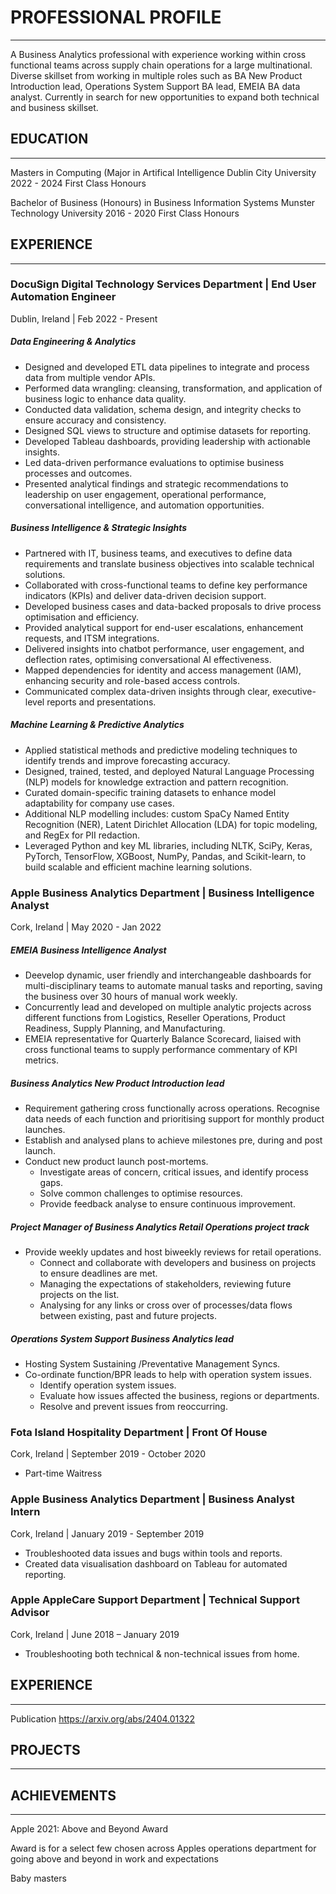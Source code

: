 # PROFESSIONAL PROFILE
______________________________________

A Business Analytics professional with experience working within cross functional teams across supply chain operations for a large multinational. Diverse skillset from working in multiple roles such as BA New Product Introduction lead, Operations System Support BA lead, EMEIA BA data analyst. Currently in search for new opportunities to expand both technical and business skillset.

## EDUCATION
_____________________

Masters in Computing (Major in Artifical Intelligence
Dublin City University
2022 - 2024   First Class Honours  

Bachelor of Business (Honours) in Business Information Systems 
Munster Technology University
2016 - 2020   First Class Honours      
 

## EXPERIENCE
__________________ 

### DocuSign Digital Technology Services Department | End User Automation Engineer                    
Dublin, Ireland | Feb 2022 - Present

##### Data Engineering & Analytics
   * Designed and developed ETL data pipelines to integrate and process data from multiple vendor APIs.
   * Performed data wrangling: cleansing, transformation, and application of business logic to enhance data quality.
   * Conducted data validation, schema design, and integrity checks to ensure accuracy and consistency.
   * Designed SQL views to structure and optimise datasets for reporting.
   * Developed Tableau dashboards, providing leadership with actionable insights.
   * Led data-driven performance evaluations to optimise business processes and outcomes.
   * Presented analytical findings and strategic recommendations to leadership on user engagement, operational performance, conversational intelligence, and automation opportunities.

##### Business Intelligence & Strategic Insights
   * Partnered with IT, business teams, and executives to define data requirements and translate business objectives into scalable technical solutions.
   * Collaborated with cross-functional teams to define key performance indicators (KPIs) and deliver data-driven decision support.
   * Developed business cases and data-backed proposals to drive process optimisation and efficiency.
   * Provided analytical support for end-user escalations, enhancement requests, and ITSM integrations.
   * Delivered insights into chatbot performance, user engagement, and deflection rates, optimising conversational AI effectiveness.
   * Mapped dependencies for identity and access management (IAM), enhancing security and role-based access controls.
   * Communicated complex data-driven insights through clear, executive-level reports and presentations.
     
##### Machine Learning & Predictive Analytics

* Applied statistical methods and predictive modeling techniques to identify trends and improve forecasting accuracy.
* Designed, trained, tested, and deployed Natural Language Processing (NLP) models for knowledge extraction and pattern recognition.
* Curated domain-specific training datasets to enhance model adaptability for company use cases.
* Additional NLP modelling includes: custom SpaCy Named Entity Recognition (NER), Latent Dirichlet Allocation (LDA) for topic modeling, and RegEx for PII redaction.
* Leveraged Python and key ML libraries, including NLTK, SciPy, Keras, PyTorch, TensorFlow, XGBoost, NumPy, Pandas, and Scikit-learn, to build scalable and efficient machine learning solutions.


### Apple Business Analytics Department | Business Intelligence Analyst
Cork, Ireland | May 2020 - Jan 2022

##### EMEIA Business Intelligence Analyst

* Deevelop dynamic, user friendly and interchangeable dashboards for multi-disciplinary teams to automate manual tasks and reporting, saving the business over 30 hours of manual work weekly.
* Concurrently lead and developed on multiple analytic projects across different functions from Logistics, Reseller Operations, Product Readiness, Supply Planning, and Manufacturing. 
* EMEIA representative for Quarterly Balance Scorecard, liaised with cross functional teams to supply performance commentary of KPI metrics.
  
##### Business Analytics New Product Introduction lead

* Requirement gathering cross functionally across operations. Recognise data needs of each function and prioritising support for monthly product launches.
* Establish and analysed plans to achieve milestones pre, during and post launch.
* Conduct new product launch post-mortems. 
    * Investigate areas of concern, critical issues, and identify process gaps. 
    * Solve common challenges to optimise resources.
    * Provide feedback analyse to ensure continuous improvement.
      
##### Project Manager of Business Analytics Retail Operations project track

* Provide weekly updates and host biweekly reviews for retail operations.
    * Connect and collaborate with developers and business on projects to ensure deadlines are met.
    * Managing the expectations of stakeholders, reviewing future projects on the list.
    * Analysing for any links or cross over of processes/data flows between existing, past and future projects.
      
##### Operations System Support Business Analytics lead

* Hosting System Sustaining /Preventative Management Syncs.
* Co-ordinate function/BPR leads to help with operation system issues.
    * Identify operation system issues.
    * Evaluate how issues affected the business, regions or departments.
    * Resolve and prevent issues from reoccurring.


### Fota Island  Hospitality Department | Front Of House                    
Cork, Ireland |  September 2019 - October 2020
* Part-time Waitress 

### Apple  Business Analytics Department | Business Analyst Intern            
Cork, Ireland | January 2019 - September 2019
* Troubleshooted data issues and bugs within tools and reports.
* Created data visualisation dashboard on Tableau for automated reporting.

### Apple  AppleCare Support Department | Technical Support Advisor    
Cork, Ireland |  June 2018 – January 2019
* Troubleshooting both technical & non-technical issues from home.


## EXPERIENCE
__________________ 
Publication
https://arxiv.org/abs/2404.01322


## PROJECTS
__________________ 




## ACHIEVEMENTS
____________________

Apple 2021:
Above and Beyond Award

Award is for a select few chosen across Apples operations department for going above and beyond in work and expectations

Baby masters



